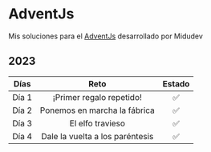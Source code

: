 # AdventJs

Mis soluciones para el [AdventJs](https://adventjs.dev/es) desarrollado por Midudev

## 2023

| Días  |              Reto               | Estado |
| :---: | :-----------------------------: | :----: |
| Día 1 |    ¡Primer regalo repetido!     |   ✅   |
| Día 2 |  Ponemos en marcha la fábrica   |   ✅   |
| Día 3 |        El elfo travieso         |   ✅   |
| Día 4 | Dale la vuelta a los paréntesis |   ✅   |
